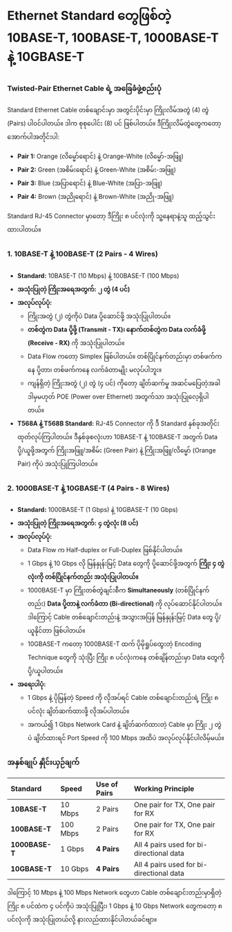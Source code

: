 # Ethernet Standard တွေဖြစ်တဲ့ 10BASE-T, 100BASE-T, 1000BASE-T နဲ့ 10GBASE-T

### **Twisted-Pair Ethernet Cable ရဲ့ အခြေခံဖွဲ့စည်းပုံ**

Standard Ethernet Cable တစ်ချောင်းမှာ အတွင်းပိုင်းမှာ ကြိုးလိမ်အတွဲ (4) တွဲ (Pairs) ပါဝင်ပါတယ်။ ဒါက စုစုပေါင်း (8) ပင် ဖြစ်ပါတယ်။ ဒီကြိုးလိမ်တွဲတွေကတော့ အောက်ပါအတိုင်းပါ:

- **Pair 1:** Orange (လိမ္မော်ရောင်) နဲ့ Orange-White (လိမ္မော်-အဖြူ)
- **Pair 2:** Green (အစိမ်းရောင်) နဲ့ Green-White (အစိမ်း-အဖြူ)
- **Pair 3:** Blue (အပြာရောင်) နဲ့ Blue-White (အပြာ-အဖြူ)
- **Pair 4:** Brown (အညိုရောင်) နဲ့ Brown-White (အညို-အဖြူ)

Standard RJ-45 Connector မှာတော့ ဒီကြိုး ၈ ပင်လုံးကို သူ့နေရာနဲ့သူ ထည့်သွင်းထားပါတယ်။

### **1. 10BASE-T နဲ့ 100BASE-T (2 Pairs - 4 Wires)**

- **Standard:** 10BASE-T (10 Mbps) နဲ့ 100BASE-T (100 Mbps)
- **အသုံးပြုတဲ့ ကြိုးအရေအတွက်:** **၂ တွဲ (4 ပင်)**
- **အလုပ်လုပ်ပုံ:**
  - ကြိုးအတွဲ (၂) တွဲကိုပဲ Data ပို့ဆောင်ဖို့ အသုံးပြုပါတယ်။
  - **တစ်တွဲက Data ပို့ဖို့ (Transmit - TX)၊ နောက်တစ်တွဲက Data လက်ခံဖို့ (Receive - RX)** ကို အသုံးပြုပါတယ်။
  - Data Flow ကတော့ Simplex ဖြစ်ပါတယ်။ တစ်ပြိုင်နက်တည်းမှာ တစ်ဖက်ကနေ ပို့တာ၊ တစ်ဖက်ကနေ လက်ခံတာမျိုး မလုပ်ပါဘူး။
  - ကျန်ရှိတဲ့ ကြိုးအတွဲ (၂) တွဲ (၄ ပင်) ကိုတော့ ချိတ်ဆက်မှု အဆင်မပြေတဲ့အခါ ဒါမှမဟုတ် POE (Power over Ethernet) အတွက်သာ အသုံးပြုလေ့ရှိပါတယ်။
- **T568A နဲ့ T568B Standard:** RJ-45 Connector ကို ဒီ Standard နှစ်ခုအတိုင်း ထုတ်လုပ်ကြပါတယ်။ ဒီနှစ်ခုစလုံးဟာ 10BASE-T နဲ့ 100BASE-T အတွက် Data ပို့/ယူဖို့အတွက် ကြိုးအဖြူ/အစိမ်း (Green Pair) နဲ့ ကြိုးအဖြူ/လိမ္မော် (Orange Pair) ကိုပဲ အသုံးပြုကြပါတယ်။

### **2. 1000BASE-T နဲ့ 10GBASE-T (4 Pairs - 8 Wires)**

- **Standard:** 1000BASE-T (1 Gbps) နဲ့ 10GBASE-T (10 Gbps)
- **အသုံးပြုတဲ့ ကြိုးအရေအတွက်:** **၄ တွဲလုံး (8 ပင်)**
- **အလုပ်လုပ်ပုံ:**
  - Data Flow က Half-duplex or Full-Duplex ဖြစ်နိုင်ပါတယ်။
  - 1 Gbps နဲ့ 10 Gbps လို မြန်နှုန်းမြင့် Data တွေကို ပို့ဆောင်ဖို့အတွက် **ကြိုး ၄ တွဲလုံးကို တစ်ပြိုင်နက်တည်း အသုံးပြုပါတယ်။**
  - 1000BASE-T မှာ ကြိုးတစ်တွဲချင်းစီက **Simultaneously** (တစ်ပြိုင်နက်တည်း) **Data ပို့တာနဲ့ လက်ခံတာ (Bi-directional)** ကို လုပ်ဆောင်နိုင်ပါတယ်။ ဒါကြောင့် Cable တစ်ချောင်းတည်းနဲ့ အသွားအပြန် မြန်နှုန်းမြင့် Data တွေ ပို့/ယူနိုင်တာ ဖြစ်ပါတယ်။
  - 10GBASE-T ကတော့ 1000BASE-T ထက် ပိုမိုရှုပ်ထွေးတဲ့ Encoding Technique တွေကို သုံးပြီး ကြိုး ၈ ပင်လုံးကနေ တစ်ချိန်တည်းမှာ Data တွေကို ပို့/ယူပါတယ်။
- **အရေးပါပုံ:**
  - 1 Gbps နဲ့ ပိုမြန်တဲ့ Speed ကို လိုအပ်ရင် Cable တစ်ချောင်းတည်းရဲ့ ကြိုး ၈ ပင်လုံး ချိတ်ဆက်ထားဖို့ လိုအပ်ပါတယ်။
  - အကယ်၍ 1 Gbps Network Card နဲ့ ချိတ်ဆက်ထားတဲ့ Cable မှာ ကြိုး ၂ တွဲပဲ ချိတ်ထားရင် Port Speed ကို 100 Mbps အထိပဲ အလုပ်လုပ်နိုင်ပါလိမ့်မယ်။

### **အနှစ်ချုပ် နှိုင်းယှဉ်ချက်**

| Standard       | Speed    | Use of Pairs | Working Principle                        |
| :------------- | :------- | :----------- | :--------------------------------------- |
| **10BASE-T**   | 10 Mbps  | 2 Pairs      | One pair for TX, One pair for RX         |
| **100BASE-T**  | 100 Mbps | 2 Pairs      | One pair for TX, One pair for RX         |
| **1000BASE-T** | 1 Gbps   | **4 Pairs**  | All 4 pairs used for bi-directional data |
| **10GBASE-T**  | 10 Gbps  | **4 Pairs**  | All 4 pairs used for bi-directional data |

ဒါကြောင့် 10 Mbps နဲ့ 100 Mbps Network တွေဟာ Cable တစ်ချောင်းတည်းမှာရှိတဲ့ ကြိုး ၈ ပင်ထဲက ၄ ပင်ကိုပဲ အသုံးပြုပြီး၊ 1 Gbps နဲ့ 10 Gbps Network တွေကတော့ ၈ ပင်လုံးကို အသုံးပြုတယ်လို့ နားလည်ထားနိုင်ပါတယ်ခင်ဗျာ။
